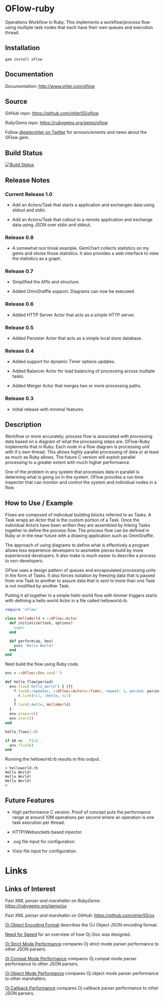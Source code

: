 OFlow-ruby
==========

Operations Workflow in Ruby. This implements a workflow/process flow using
multiple task nodes that each have their own queues and execution thread.

## Installation
    gem install oflow

## Documentation

*Documentation*: http://www.ohler.com/oflow

## Source

*GitHub* *repo*: https://github.com/ohler55/oflow

*RubyGems* *repo*: https://rubygems.org/gems/oflow

Follow [@peterohler on Twitter](http://twitter.com/#!/peterohler) for announcements and news about the OFlow gem.

## Build Status

[![Build Status](https://travis-ci.org/ohler55/oflow-ruby.png?branch=master)](https://travis-ci.org/ohler55/oflow-ruby)

## Release Notes

### Current Release 1.0

 - Add an Actors/Task that starts a application and exchanges data using stdout
   and stdin.

 - Add an Actors/Task that callout to a remote application and exchange data
   using JSON over stdin and stdout.

### Release 0.8

 - A somewhat non trivial example. GemChart collects statistics on my gems and
   stores those statistics. It also provides a web interface to view the
   statistics as a graph.

### Release 0.7

 - Simplified the APIs and structure.

 - Added OmniGraffle support. Diagrams can now be executed.

### Release 0.6

 - Added HTTP Server Actor that acts as a simple HTTP server.

### Release 0.5

 - Added Persister Actor that acts as a simple local store database.

### Release 0.4

 - Added support for dynamic Timer options updates.

 - Added Balancer Actor for load balancing of processing across multiple tasks.

 - Added Merger Actor that merges two or more processing paths.

### Release 0.3

 - Initial release with minimal features.

## Description

Workflow or more accurately, process flow is associated with processing data
based on a diagram of what the processing steps are. OFlow-Ruby implements that
in Ruby. Each node in a flow diagram is processing unit with it's own
thread. This allows highly parallel processing of data or at least as much as
Ruby allows. The future C version will exploit parallel processing to a greater
extent with much higher performance.

One of the problem in any system that processes data in parallel is determing
what is going on in the system. OFlow provides a run time inspector that can
monitor and control the system and individual nodes in a flow.

## How to Use / Example

Flows are composed of individual building blocks referred to as Tasks. A Task
wraps an Actor that is the custom portion of a Task. Once the individual Actors
have been written they are assembled by linking Tasks together to define the
process flow. The process flow can be defined in Ruby or in the near future with
a drawing application such as OmniGraffle.

The approach of using diagrams to define what is effectively a program allows
less experience developers to assmeble pieces build by more experienced
developers. It also make is much easier to describe a process to non-developers.

OFlow uses a design pattern of queues and encapsulated processing units in the
form of Tasks. It also forces isolation by freezing data that is passed from one
Task to another to assure data that is sent to more than one Task is not
modified by another Task.

Putting it all together in a simple hello world flow with timmer triggers starts
with defining a hello world Actor in a file called helloworld.rb.

```ruby
require 'oflow'

class HelloWorld < ::OFlow::Actor
  def initialize(task, options)
    super
  end

  def perform(op, box)
    puts 'Hello World!'
  end
end
```

Next build the flow using Ruby code.

```ruby
env = ::OFlow::Env.new('')

def hello_flow(period)
  env.flow('hello_world') { |f|
    f.task(:repeater, ::OFlow::Actors::Timer, repeat: 3, period: period) { |t|
      t.link(nil, :hello, nil)
    }
    f.task(:hello, HelloWorld)
  }
  env.prepare()
  env.start()
end

hello_flow(1.0)

if $0 == __FILE__
  env.flush()
end
```

Running the helloworld.rb results in this output.

```
> helloworld.rb
Hello World!
Hello World!
Hello World!
>
```

## Future Features

 - High performance C version. Proof of concept puts the performance range at
   around 10M operations per second where an operation is one task execution per
   thread.

 - HTTP/Websockets based inpector.

 - .svg file input for configuration.

 - Visio file input for configuration.

# Links

## Links of Interest

*Fast XML parser and marshaller on RubyGems*: https://rubygems.org/gems/ox

*Fast XML parser and marshaller on GitHub*: https://github.com/ohler55/ox

[Oj Object Encoding Format](http://www.ohler.com/dev/oj_misc/encoding_format.html) describes the OJ Object JSON encoding format.

[Need for Speed](http://www.ohler.com/dev/need_for_speed/need_for_speed.html) for an overview of how Oj::Doc was designed.

[Oj Strict Mode Performance](http://www.ohler.com/dev/oj_misc/performance_strict.html) compares Oj strict mode parser performance to other JSON parsers.

[Oj Compat Mode Performance](http://www.ohler.com/dev/oj_misc/performance_compat.html) compares Oj compat mode parser performance to other JSON parsers.

[Oj Object Mode Performance](http://www.ohler.com/dev/oj_misc/performance_object.html) compares Oj object mode parser performance to other marshallers.

[Oj Callback Performance](http://www.ohler.com/dev/oj_misc/performance_callback.html) compares Oj callback parser performance to other JSON parsers.
